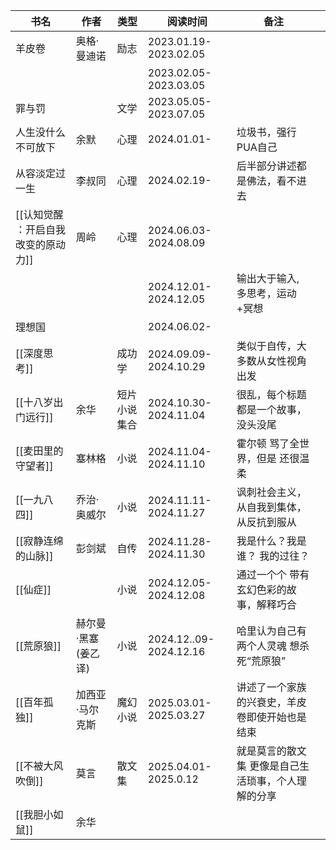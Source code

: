 
| 书名                   | 作者           | 类型     | 阅读时间                   | 备注                         |     |
| -------------------- | ------------ | ------ | ---------------------- | -------------------------- | --- |
| 羊皮卷                  | 奥格·曼迪诺       | 励志     | 2023.01.19-2023.02.05  |                            |     |
|                      |              |        | 2023.02.05-2023.03.05  |                            |     |
| 罪与罚                  |              | 文学     | 2023.05.05-2023.07.05  |                            |     |
| 人生没什么不可放下            | 余默           | 心理     | 2024.01.01-            | 垃圾书，强行PUA自己                |     |
| 从容淡定过一生              | 李叔同          | 心理     | 2024.02.19-            | 后半部分讲述都是佛法，看不进去            |     |
| [[认知觉醒 ：开启自我改变的原动力]] | 周岭           | 心理     | 2024.06.03-2024.08.09  |                            |     |
|                      |              |        | 2024.12.01-2024.12.05  | 输出大于输入, 多思考，运动+冥想          |     |
| 理想国                  |              |        | 2024.06.02-            |                            |     |
| [[深度思考]]             |              | 成功学    | 2024.09.09-2024.10.29  | 类似于自传，大多数从女性视角出发           |     |
| [[十八岁出门远行]]          | 余华           | 短片小说集合 | 2024.10.30- 2024.11.04 | 很乱，每个标题都是一个故事，没头没尾         |     |
| [[麦田里的守望者]]          | 塞林格          | 小说     | 2024.11.04-2024.11.10  | 霍尔顿 骂了全世界，但是 还很温柔          |     |
| [[一九八四]]             | 乔治·奥威尔       | 小说     | 2024.11.11-2024.11.27  | 讽刺社会主义，从自我到集体，从反抗到服从       |     |
| [[寂静连绵的山脉]]          | 彭剑斌          | 自传     | 2024.11.28-2024.11.30  | 我是什么？我是谁？ 我的过往？            |     |
| [[仙症]]               |              | 小说     | 2024.12.05-2024.12.08  | 通过一个个 带有玄幻色彩的故事，解释巧合       |     |
| [[荒原狼]]              | 赫尔曼·黑塞 (姜乙译) | 小说     | 2024.12..09-2024.12.16 | 哈里认为自己有两个人灵魂  想杀死“荒原狼”     |     |
| [[百年孤独]]             | 加西亚·马尔克斯     | 魔幻小说   | 2025.03.01-2025.03.27  | 讲述了一个家族的兴衰史，羊皮卷即使开始也是结束    |     |
| [[不被大风吹倒]]           | 莫言           | 散文集    | 2025.04.01-2025.0.12   | 就是莫言的散文集 更像是自己生活琐事，个人理解的分享 |     |
| [[我胆小如鼠]]            | 余华           |        |                        |                            |     |

